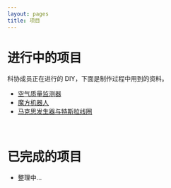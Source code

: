 ```yaml
---
layout: pages
title: 项目
---
```


# 进行中的项目

科协成员正在进行的 DIY，下面是制作过程中用到的资料。

- [空气质量监测器](environment-monitoring.html)
- [魔方机器人](cube-robot.html)
- [马克思发生器与特斯拉线圈](hv.html)

<br />

# 已完成的项目

- 整理中...